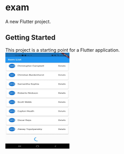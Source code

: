 # exam

A new Flutter project.

## Getting Started

This project is a starting point for a Flutter application.
<img src="assets/images/1.jpg" width="200" height="300">



